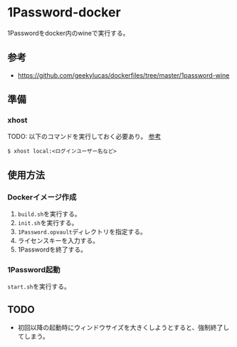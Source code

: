 # 1Password-docker
1Passwordをdocker内のwineで実行する。

## 参考
* https://github.com/geekylucas/dockerfiles/tree/master/1password-wine

## 準備

### xhost
TODO: 以下のコマンドを実行しておく必要あり。
[参考](http://stackoverflow.com/questions/28392949/running-chromium-inside-docker-gtk-cannot-open-display-0)
```
$ xhost local:<ログインユーザー名など>
```

## 使用方法

### Dockerイメージ作成
1. `build.sh`を実行する。
1. `init.sh`を実行する。
1. `1Password.opvault`ディレクトリを指定する。
1. ライセンスキーを入力する。
1. 1Passwordを終了する。

### 1Password起動
`start.sh`を実行する。

## TODO

* 初回以降の起動時にウィンドウサイズを大きくしようとすると、強制終了してしまう。
